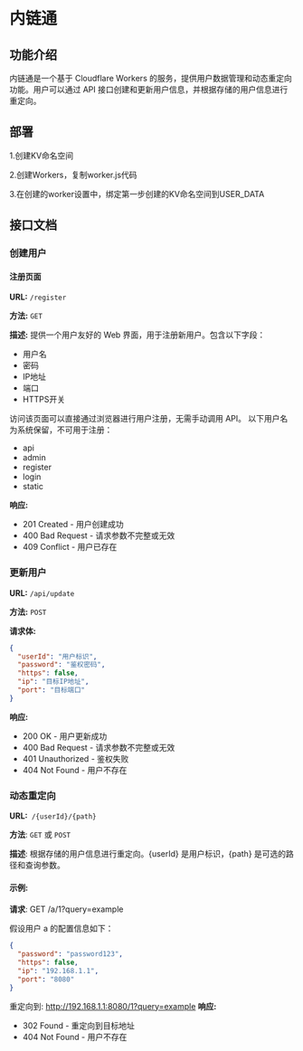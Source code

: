# 内链通

## 功能介绍

内链通是一个基于 Cloudflare Workers 的服务，提供用户数据管理和动态重定向功能。用户可以通过 API 接口创建和更新用户信息，并根据存储的用户信息进行重定向。

## 部署
1.创建KV命名空间

2.创建Workers，复制worker.js代码

3.在创建的worker设置中，绑定第一步创建的KV命名空间到USER_DATA

## 接口文档

### 创建用户

#### 注册页面

**URL:** `/register`

**方法:** `GET`

**描述:** 提供一个用户友好的 Web 界面，用于注册新用户。包含以下字段：
- 用户名
- 密码
- IP地址
- 端口
- HTTPS开关

访问该页面可以直接通过浏览器进行用户注册，无需手动调用 API。
以下用户名为系统保留，不可用于注册：
- api
- admin
- register
- login
- static
  
**响应:**

 - 201 Created - 用户创建成功
 - 400 Bad Request - 请求参数不完整或无效
 - 409 Conflict - 用户已存在
  

### 更新用户

**URL:** `/api/update`

**方法:** `POST`

**请求体:**

```json
{
  "userId": "用户标识",
  "password": "鉴权密码",
  "https": false,
  "ip": "目标IP地址",
  "port": "目标端口"
}
```

**响应:**

 - 200 OK - 用户更新成功
 - 400 Bad Request - 请求参数不完整或无效
 - 401 Unauthorized - 鉴权失败
 - 404 Not Found - 用户不存在
  
### 动态重定向
**URL:**` /{userId}/{path}`

**方法**: `GET` 或 `POST`

**描述**: 根据存储的用户信息进行重定向。{userId} 是用户标识，{path} 是可选的路径和查询参数。

#### 示例:

**请求**: GET /a/1?query=example

假设用户 a 的配置信息如下：
```json
{
  "password": "password123",
  "https": false,
  "ip": "192.168.1.1",
  "port": "8080"
}
```
重定向到: http://192.168.1.1:8080/1?query=example
**响应:**

 - 302 Found - 重定向到目标地址
 - 404 Not Found - 用户不存在